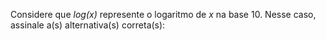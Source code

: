 Considere que _log(x)_ represente o logaritmo de _x_ na base 10. Nesse caso, assinale a(s) alternativa(s) correta(s):